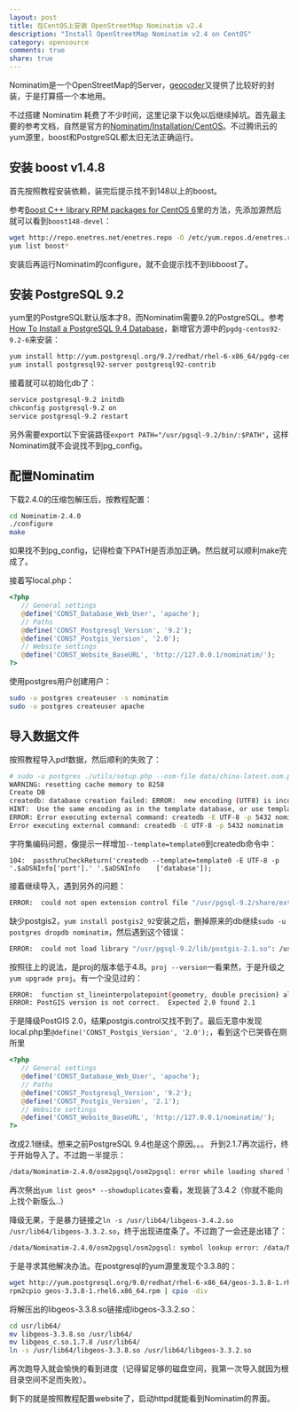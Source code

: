 ```yaml
---
layout: post
title: 在CentOS上安装 OpenStreetMap Nominatim v2.4
description: "Install OpenStreetMap Nominatim v2.4 on CentOS"
category: opensource
comments: true
share: true
---
```


Nominatim是一个OpenStreetMap的Server，[geocoder](https://geocoder.readthedocs.org/en/latest/providers/OpenStreetMap/)又提供了比较好的封装，于是打算搭一个本地用。

不过搭建 Nominatim 耗费了不少时间，这里记录下以免以后继续掉坑。首先最主要的参考文档，自然是官方的[Nominatim/Installation/CentOS](http://wiki.openstreetmap.org/wiki/Nominatim/Installation/CentOS)。不过腾讯云的yum源里，boost和PostgreSQL都太旧无法正确运行。

## 安装 boost v1.4.8

首先按照教程安装依赖，装完后提示找不到148以上的boost。

参考[Boost C++ library RPM packages for CentOS 6](http://vicendominguez.blogspot.jp/2014/04/boost-c-library-rpm-packages-for-centos.html)里的方法，先添加源然后就可以看到`boost148-devel`：

~~~bash
wget http://repo.enetres.net/enetres.repo -O /etc/yum.repos.d/enetres.repo
yum list boost*
~~~

安装后再运行Nominatim的configure，就不会提示找不到libboost了。

## 安装 PostgreSQL 9.2

yum里的PostgreSQL默认版本才8，而Nominatim需要9.2的PostgreSQL。参考[How To Install a PostgreSQL 9.4 Database](https://yashi.com/blog/how-install-postgresql-94-database)，新增官方源中的`pgdg-centos92-9.2-6`来安装：

~~~bash
yum install http://yum.postgresql.org/9.2/redhat/rhel-6-x86_64/pgdg-centos92-9.2-6.noarch.rpm
yum install postgresql92-server postgresql92-contrib
~~~

接着就可以初始化db了：

~~~bash
service postgresql-9.2 initdb
chkconfig postgresql-9.2 on
service postgresql-9.2 restart
~~~

另外需要export以下安装路径`export PATH="/usr/pgsql-9.2/bin/:$PATH"`，这样Nominatim就不会说找不到pg_config。

## 配置Nominatim

下载2.4.0的压缩包解压后，按教程配置：

~~~bash
cd Nominatim-2.4.0
./configure
make
~~~

如果找不到pg_config，记得检查下PATH是否添加正确。然后就可以顺利make完成了。

接着写local.php：

~~~php
<?php
   // General settings
   @define('CONST_Database_Web_User', 'apache');
   // Paths
   @define('CONST_Postgresql_Version', '9.2');
   @define('CONST_Postgis_Version', '2.0');
   // Website settings
   @define('CONST_Website_BaseURL', 'http://127.0.0.1/nominatim/');
?>
~~~

使用postgres用户创建用户：

~~~bash
sudo -u postgres createuser -s nominatim
sudo -u postgres createuser apache
~~~

## 导入数据文件

按照教程导入pdf数据，然后顺利的失败了：

~~~bash
# sudo -u postgres ./utils/setup.php --osm-file data/china-latest.osm.pbf --all --osm2pgsql-cache 24000 2>&1 | tee setup.log
WARNING: resetting cache memory to 8258
Create DB
createdb: database creation failed: ERROR:  new encoding (UTF8) is incompatible with the encoding of the template database (SQL_ASCII)
HINT:  Use the same encoding as in the template database, or use template0 as template.
ERROR: Error executing external command: createdb -E UTF-8 -p 5432 nominatim
Error executing external command: createdb -E UTF-8 -p 5432 nominatim
~~~

字符集编码问题，像提示一样增加`--template=template0`到createdb命令中：

`104:  passthruCheckReturn('createdb --template=template0 -E UTF-8 -p '.$aDSNInfo['port'].' '.$aDSNInfo    ['database']);`

接着继续导入，遇到另外的问题：

~~~bash
ERROR:  could not open extension control file "/usr/pgsql-9.2/share/extension/postgis.control": No such file or directory
~~~

缺少postgis2，`yum install postgis2_92`安装之后，删掉原来的db继续`sudo -u postgres dropdb nominatim`，然后遇到这个错误：

~~~bash
ERROR:  could not load library "/usr/pgsql-9.2/lib/postgis-2.1.so": /usr/pgsql-9.2/lib/postgis-2.1.so: undefined symbol: pj_get_spheroid_defn
~~~

按照往上的说法，是proj的版本低于4.8。`proj --version`一看果然，于是升级之`yum upgrade proj`。有一个没见过的：

~~~bash
ERROR:  function st_lineinterpolatepoint(geometry, double precision) already exists in schema "public"
ERROR: PostGIS version is not correct.  Expected 2.0 found 2.1
~~~

于是降级PostGIS 2.0，结果postgis.control又找不到了。最后无意中发现local.php里`@define('CONST_Postgis_Version', '2.0');`，看到这个已哭昏在厕所里

~~~php
<?php
   // General settings
   @define('CONST_Database_Web_User', 'apache');
   // Paths
   @define('CONST_Postgresql_Version', '9.2');
   @define('CONST_Postgis_Version', '2.1');
   // Website settings
   @define('CONST_Website_BaseURL', 'http://127.0.0.1/nominatim/');
?>
~~~

改成2.1继续。想来之前PostgreSQL 9.4也是这个原因。。。 升到2.1.7再次运行，终于开始导入了。不过跑一半提示：

~~~bash
/data/Nominatim-2.4.0/osm2pgsql/osm2pgsql: error while loading shared libraries: libgeos-3.3.2.so: cannot open shared object file: No such file or directory
~~~

再次祭出`yum list geos* --showduplicates`查看，发现装了3.4.2（你就不能向上找个新版么..）

降级无果，于是暴力链接之`ln -s /usr/lib64/libgeos-3.4.2.so /usr/lib64/libgeos-3.3.2.so`，终于出现进度条了。不过跑了一会还是出错了：

~~~bash
/data/Nominatim-2.4.0/osm2pgsql/osm2pgsql: symbol lookup error: /data/Nominatim-2.4.0/osm2pgsql/osm2pgsql: undefined symbol: _ZN4geos4geom10CoordinateD1Ev
~~~

于是寻求其他解决办法。在postgresql的yum源里发现个3.3.8的：

~~~bash
wget http://yum.postgresql.org/9.0/redhat/rhel-6-x86_64/geos-3.3.8-1.rhel6.x86_64.rpm
rpm2cpio geos-3.3.8-1.rhel6.x86_64.rpm | cpio -div
~~~

将解压出的libgeos-3.3.8.so链接成libgeos-3.3.2.so：

~~~bash
cd usr/lib64/
mv libgeos-3.3.8.so /usr/lib64/
mv libgeos_c.so.1.7.8 /usr/lib64/
ln -s /usr/lib64/libgeos-3.3.8.so /usr/lib64/libgeos-3.3.2.so
~~~

再次跑导入就会愉快的看到进度（记得留足够的磁盘空间，我第一次导入就因为根目录空间不足而失败）。

剩下的就是按照教程配置website了，启动httpd就能看到Nominatim的界面。
